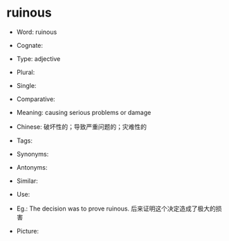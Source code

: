 # ruinous

- Word: ruinous
- Cognate: 

- Type: adjective
- Plural: 
- Single: 
- Comparative: 
- Meaning: causing serious problems or damage
- Chinese: 破坏性的；导致严重问题的；灾难性的
- Tags: 
- Synonyms: 
- Antonyms: 
- Similar: 
- Use: 
- Eg.: The decision was to prove ruinous. 后来证明这个决定造成了极大的损害
- Picture: 

